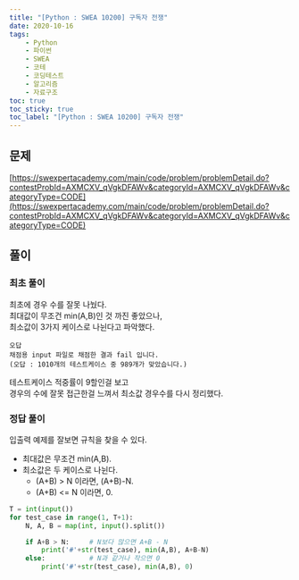 ```yaml
---
title: "[Python : SWEA 10200] 구독자 전쟁"
date: 2020-10-16
tags:
    - Python
    - 파이썬
    - SWEA
    - 코테
    - 코딩테스트
    - 알고리즘
    - 자료구조
toc: true
toc_sticky: true
toc_label: "[Python : SWEA 10200] 구독자 전쟁"
---
```

## 문제
[https://swexpertacademy.com/main/code/problem/problemDetail.do?contestProbId=AXMCXV_qVgkDFAWv&categoryId=AXMCXV_qVgkDFAWv&categoryType=CODE](https://swexpertacademy.com/main/code/problem/problemDetail.do?contestProbId=AXMCXV_qVgkDFAWv&categoryId=AXMCXV_qVgkDFAWv&categoryType=CODE)

## 풀이
### 최초 풀이
최초에 경우 수를 잘못 나눴다.  
최대값이 무조건 min(A,B)인 것 까진 좋았으나,  
최소값이 3가지 케이스로 나뉜다고 파악했다.  

```
오답
채점용 input 파일로 채점한 결과 fail 입니다.
(오답 : 1010개의 테스트케이스 중 989개가 맞았습니다.)
```

테스트케이스 적중률이 9할인걸 보고  
경우의 수에 잘못 접근한걸 느껴서 최소값 경우수를 다시 정리했다.  

### 정답 풀이
입출력 예제를 잘보면 규칙을 찾을 수 있다.  

- 최대값은 무조건 min(A,B).
- 최소값은 두 케이스로 나뉜다.
    - (A+B) > N 이라면, (A+B)-N.
    - (A+B) <= N 이라면, 0.

```python
T = int(input())
for test_case in range(1, T+1):
    N, A, B = map(int, input().split())

    if A+B > N:     # N보다 많으면 A+B - N
        print('#'+str(test_case), min(A,B), A+B-N)
    else:           # N과 같거나 작으면 0
        print('#'+str(test_case), min(A,B), 0)
```